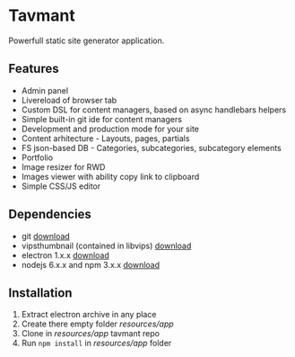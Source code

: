 # Tavmant

Powerfull static site generator application.

## Features

* Admin panel
* Livereload of browser tab
* Custom DSL for content managers, based on async handlebars helpers
* Simple built-in git ide for content managers
* Development and production mode for your site
* Content arhitecture - Layouts, pages, partials
* FS json-based DB - Categories, subcategories, subcategory elements
* Portfolio
* Image resizer for RWD
* Images viewer with ability copy link to clipboard
* Simple CSS/JS editor

## Dependencies

* git [download](https://git-scm.com/)
* vipsthumbnail (contained in libvips) [download](http://www.vips.ecs.soton.ac.uk/index.php?title=Stable#Installing)
* electron 1.x.x [download](https://github.com/electron/electron/releases/tag/v1.1.0)
* nodejs 6.x.x and npm 3.x.x [download](https://nodejs.org/en/download/)

## Installation

1. Extract electron archive in any place
2. Create there empty folder *resources/app*
3. Clone in *resources/app* tavmant repo
4. Run `npm install` in *resources/app* folder

